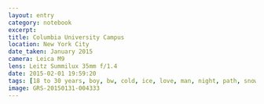 ```yaml
--- 
layout: entry
category: notebook
excerpt:
title: Columbia University Campus
location: New York City
date_taken: January 2015
camera: Leica M9
lens: Leitz Summilux 35mm f/1.4
date: 2015-02-01 19:59:20
tags: [18 to 30 years, boy, bw, cold, ice, love, man, night, path, snow, winter]
image: GRS-20150131-004333
---
```


